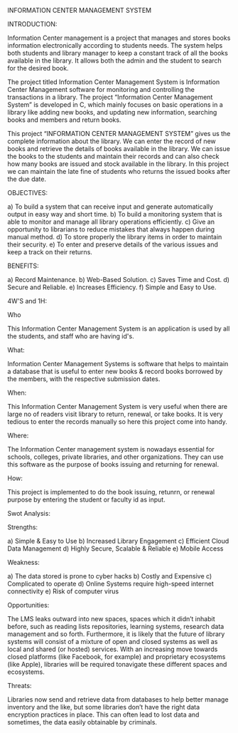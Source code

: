 INFORMATION CENTER MANAGEMENT SYSTEM

INTRODUCTION:

Information Center management is a project that manages and stores books information electronically according to students needs. The system helps both students and library manager to keep a constant track of all the books available in the library. It allows both the admin and the student to search for the desired book.

The project titled Information Center Management System is Information Center Management software for monitoring and controlling the transactions in a library. The project “Information Center Management System” is developed in C, which mainly focuses on basic operations in a library like adding new books, and updating new information, searching books and members and return books.

This project “INFORMATION CENTER MANAGEMENT SYSTEM” gives us the complete information about the library. We can enter the record of new books and retrieve the details of books available in the library. We can issue the books to the students and maintain their records and can also check how many books are issued and stock available in the library. In this project we can maintain the late fine of students who returns the issued books after the due date.

OBJECTIVES:

a) To build a system that can receive input and generate automatically output in easy way and short time.
b) To build a monitoring system that is able to monitor and manage all library operations efficiently.
c) Give an opportunity to librarians to reduce mistakes that always happen during manual method.
d) To store properly the library items in order to maintain their security.
e) To enter and preserve details of the various issues and keep a track on their returns.

BENEFITS:

a) Record Maintenance.
b) Web-Based Solution.
c) Saves Time and Cost.
d) Secure and Reliable.
e) Increases Efficiency.
f) Simple and Easy to Use.

4W'S and 1H:

Who

This Information Center Management System is an application is used by all the students, and staff who are having id's.

What:

Information Center Management Systems is software that helps to maintain a database that is useful to enter new books & record books borrowed by the members, with the respective submission dates.

When:

This Information Center Management System is very useful when there are large no of readers visit library to return, renewal, or take books. It is very tedious to enter the records manually so here this project come into handy.

Where:

The Information Center management system is nowadays essential for schools, colleges, private libraries, and other organizations. They can use this software as the purpose of books issuing and returning for renewal.

How:

This project is implemented to do the book issuing, retunrn, or renewal purpose by entering the student or faculty id as input.

Swot Analysis:

Strengths:

a) Simple & Easy to Use
b) Increased Library Engagement
c) Efficient Cloud Data Management
d) Highly Secure, Scalable & Reliable
e) Mobile Access

Weakness:

a) The data stored is prone to cyber hacks
b) Costly and Expensive
c) Complicated to operate
d) Online Systems require high-speed internet connectivity
e) Risk of computer virus

Opportunities:

The LMS leaks outward into new spaces, spaces which it didn’t inhabit before, such as reading lists repositories, learning systems, research data management and so forth. Furthermore, it is likely that the future of library systems will consist of a mixture of open and closed systems as well as local and shared (or hosted) services. With an increasing move towards closed platforms (like Facebook, for example) and proprietary ecosystems (like Apple), libraries will be required tonavigate these different spaces and ecosystems.

Threats:

Libraries now send and retrieve data from databases to help better manage inventory and the like, but some libraries don’t have the right data encryption practices in place. This can often lead to lost data and sometimes, the data easily obtainable by criminals.

